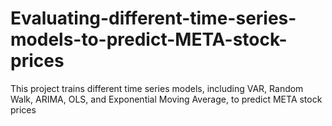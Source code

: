 # Evaluating-different-time-series-models-to-predict-META-stock-prices
This project trains different time series models, including VAR, Random Walk, ARIMA, OLS, and Exponential Moving Average, to predict META stock prices
